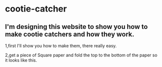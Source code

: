 # cootie-catcher

## I'm designing this website to show you how to make cootie catchers and how they work.

1,first I'll show you how to make them, there really easy.

2,get a piece of Square paper and fold the top to the bottom  of the paper so it looks like this.

[](.430D3FF9-5A75-4545-AF2D-CBCFEBD1DF4B.jpeg)









